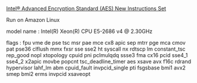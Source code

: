 [Intel® Advanced Encryption Standard (AES) New Instructions Set](https://www.intel.com/content/dam/doc/white-paper/advanced-encryption-standard-new-instructions-set-paper.pdf)

Run on Amazon Linux

model name	: Intel(R) Xeon(R) CPU E5-2686 v4 @ 2.30GHz

flags		: fpu vme de pse tsc msr pae mce cx8 apic sep mtrr pge mca cmov pat pse36 clflush mmx fxsr sse sse2 ht syscall nx rdtscp lm constant_tsc rep_good nopl xtopology cpuid pni pclmulqdq ssse3 fma cx16 pcid sse4_1 sse4_2 x2apic movbe popcnt tsc_deadline_timer aes xsave avx f16c rdrand hypervisor lahf_lm abm cpuid_fault invpcid_single pti fsgsbase bmi1 avx2 smep bmi2 erms invpcid xsaveopt
